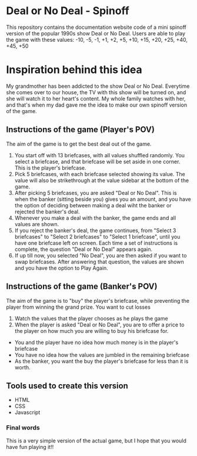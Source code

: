 # Deal or No Deal - Spinoff
This repository contains the documentation website code of a mini spinoff version of the popular 1990s show Deal or No Deal. 
Users are able to play the game with these values: -10, -5, -1, +1, +2, +5, +10, +15, +20, +25, +40, +45, +50

# Inspiration behind this idea
My grandmother has been addicted to the show Deal or No Deal. Everytime she comes over to our house, the TV with this show will be turned on, and she will watch it to her heart's content. My whole family watches with her, and that's when my dad gave me the idea to make our own spinoff version of the game. 

## Instructions of the game (Player's POV)
The aim of the game is to get the best deal out of the game.
1. You start off with 13 briefcases, with all values shuffled randomly. You select a briefcase, and that briefcase will be set aside in one corner. This is the player's briefcase.
2. Pick 5 briefcases, with each briefcase selected showing its value. The value will also be strikethrough at the value sidebar at the bottom of the game. 
3. After picking 5 briefcases, you are asked "Deal or No Deal". This is when the banker (sitting beside you) gives you an amount, and you have the option of deciding between making a deal wiht the banker or rejected the banker's deal. 
4. Whenever you make a deal with the banker, the game ends and all values are shown. 
5. If you reject the banker's deal, the game continues, from "Select 3 briefcases" to "Select 2 briefcases" to "Select 1 briefcase", until you have one briefcase left on screen. Each time a set of instructions is complete, the question "Deal or No Deal" appears again. 
6. If up till now, you selected "No Deal", you are then asked if you want to swap briefcases. After answering that question, the values are shown and you have the option to Play Again.

## Instructions of the game (Banker's POV)
The aim of the game is to "buy" the player's briefcase, while preventing the player from winning the grand prize. You want to cut losses
1. Watch the values that the player chooses as he plays the game
2. When the player is asked "Deal or No Deal", you are to offer a price to the player on how much you are willing to buy his briefcase for. 
- You and the player have no idea how much money is in the player's briefcase
- You have no idea how the values are jumbled in the remaining briefcase
- As the banker, you want the buy the player's briefcase for less than it is worth.

## Tools used to create this version
* HTML 
* CSS
* Javascript 

### Final words
This is a very simple version of the actual game, but I hope that you would have fun playing it!!